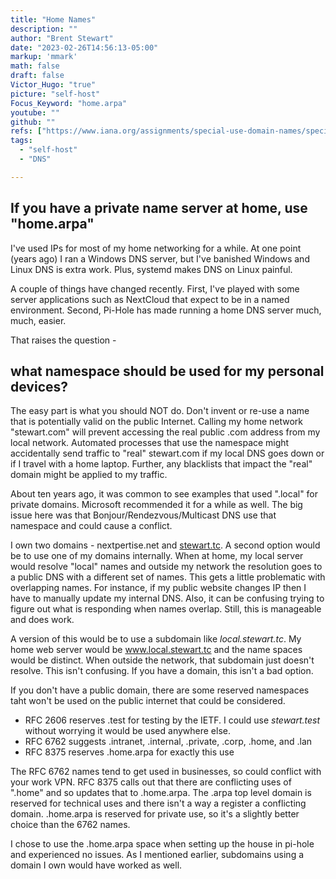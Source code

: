 ```yaml
---
title: "Home Names"
description: ""
author: "Brent Stewart"
date: "2023-02-26T14:56:13-05:00"
markup: 'mmark'
math: false
draft: false
Victor_Hugo: "true"
picture: "self-host"
Focus_Keyword: "home.arpa"
youtube: ""
github: ""
refs: ["https://www.iana.org/assignments/special-use-domain-names/special-use-domain-names.xhtml"]
tags:
  - "self-host"
  - "DNS"

---
```


## If you have a private name server at home, use "home.arpa"
I've used IPs for most of my home networking for a while.  At one point (years ago) I ran a Windows DNS server, but I've banished Windows and Linux DNS is extra work.  Plus, systemd makes DNS on Linux painful.

A couple of things have changed recently.  First, I've played with some server applications such as NextCloud that expect to be in a named environment.  Second, Pi-Hole has made running a home DNS server much, much, easier.

That raises the question - 
## what namespace should be used for my personal devices?

The easy part is what you should NOT do.  Don't invent or re-use a name that is potentially valid on the public Internet.  Calling my home network "stewart.com" will prevent accessing the real public .com address from my local network.  Automated processes that use the namespace might accidentally send traffic to "real" stewart.com if my local DNS goes down or if I travel with a home laptop.  Further, any blacklists that impact the "real" domain might be applied to my traffic.

About ten years ago, it was common to see examples that used ".local" for private domains.  Microsoft recommended it for a while as well.  The big issue here was that Bonjour/Rendezvous/Multicast DNS use that namespace and could cause a conflict.

I own two domains - nextpertise.net and [stewart.tc](https://www.stewart.tc).  A second option would be to use one of my domains internally.  When at home, my local server would resolve "local" names and outside my network the resolution goes to a public DNS with a different set of names.  This gets a little problematic with overlapping names.  For instance, if my public website changes IP then I have to manually update my internal DNS.  Also, it can be confusing trying to figure out what is responding when names overlap.  Still, this is manageable and does work.

A version of this would be to use a subdomain like _local.stewart.tc_.  My home web server would be www.local.stewart.tc and the name spaces would be distinct.  When outside the network, that subdomain just doesn't resolve.  This isn't confusing.  If you have a domain, this isn't a bad option.

If you don't have a public domain, there are some reserved namespaces taht won't be used on the public internet that could be considered.
* RFC 2606 reserves .test for testing by the IETF.  I could use _stewart.test_ without worrying it would be used anywhere else.
* RFC 6762 suggests .intranet, .internal, .private, .corp, .home, and .lan
* RFC 8375 reserves .home.arpa for exactly this use

The RFC 6762 names tend to get used in businesses, so could conflict with your work VPN.  RFC 8375 calls out that there are conflicting uses of ".home" and so updates that to .home.arpa.  The .arpa top level domain is reserved for technical uses and there isn't a way a register a conflicting domain. .home.arpa is reserved for private use, so it's a slightly better choice than the 6762 names.

I chose to use the .home.arpa space when setting up the house in pi-hole and experienced no issues.  As I mentioned earlier, subdomains using a domain I own would have worked as well.